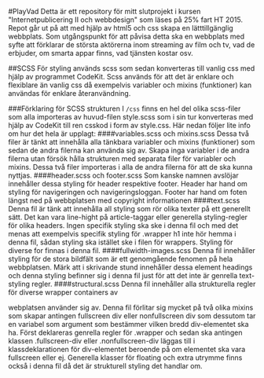 #PlayVad
Detta är ett repository för mitt slutprojekt i kursen "Internetpublicering II och webbdesign" som läses på 25% fart HT 2015.
Repot går ut på att med hjälp av html5 och css skapa en lätttillgänglig webbplats.
Som utgångspunkt för att påvisa detta ska en webbplats med syfte att förklarar de största aktörerna inom streaming av film och tv, vad de erbjuder, om smarta appar finns, vad tjänsten kostar osv.

##SCSS
För styling används scss som sedan konverteras till vanlig css med hjälp av programmet CodeKit. Scss används för att det är enklare och flexiblare än vanlig css då exempelvis variabler och mixins (funktioner) kan användas för enklare återanvändning.

###Förklaring för SCSS strukturen
I `/css` finns en hel del olika scss-filer som alla importeras av huvud-filen style.scss som i sin tur konverteras med hjälp av CodeKit till ren csskod i form av style.css. Här nedan följer lite info om hur det hela är upplagt:
####variables.scss och mixins.scss
Dessa två filer är tänkt att innehålla alla tänkbara variabler och mixins (funktioner) som sedan de andra filerna kan använda sig av. Skapa inga variabler i de andra filerna utan försök hålla strukturen med separata filer för variabler och mixins. Dessa två filer importeras i alla de andra filerna för att de ska kunna nyttjas.
####header.scss och footer.scss
Som kanske namnen avslöjar innehåller dessa styling för header respektive footer. Header har hand om styling för navigeringen och navigeringsloggan. Footer har hand om foten längst ned på webbplatsen med copyright informationen
####text.scss
Denna fil är tänk att innehålla all styling som rör olika texter på ett generellt sätt. Det kan vara line-hight på article-taggar eller generella styling-regler för olika headers. Ingen specifik styling ska ske i denna fil och med det menas att exempelvis specifik styling för .wrapper h1 inte hör hemma i denna fil, sådan styling ska istället ske i filen för wrappers.
Styling för diverse <span> for finnas i denna fil.
####fullwidth-images.scss
Denna fil innehåller styling för de stora bildfält som är ett genomgående fenomen på hela webbplatsen. Märk att i skrivande stund innehåller dessa element headings och denna styling befinner sig i denna fil just för att det inte är genrella text-styling regler.
####structural.scss
Denna fil innehåller alla strukturella regler för diverse wrapper containers av <div> webplatsen använder sig av. Denna fil förlitar sig mycket på två olika mixins som skapar antingen fullscreen div eller nonfullscreen div som dessutom tar en variabel som argument som bestämmer vilken bredd div-elementet ska ha.
Först deklareras genrella regler för .wrapper och sedan ska antingen klassen .fullscreen-div eller .nonfullscreen-div läggas till i klassdeklarationen för div-elementet beroende på om elementet ska vara fullscreen eller ej.
Generella klasser för floating och extra utrymme finns också i denna fil då det är strukturell styling det handlar om.
